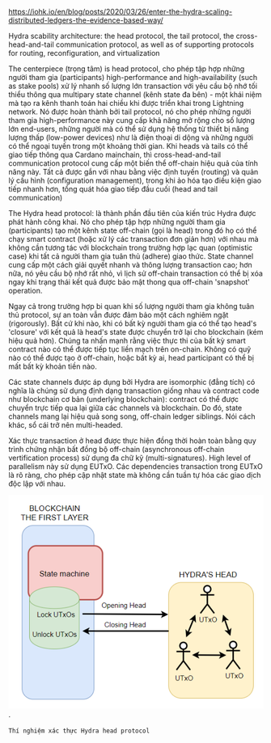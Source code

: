https://iohk.io/en/blog/posts/2020/03/26/enter-the-hydra-scaling-distributed-ledgers-the-evidence-based-way/

Hydra scability architecture: the head protocol, the tail protocol, the cross-head-and-tail communication protocol, as well as of supporting protocols for routing, reconfiguration, and virtualization

The centerpiece (trọng tâm) is head protocol, cho phép tập hợp những người tham gia (participants) high-performance and high-availability (such as stake pools) xử lý nhanh số lượng lớn transaction với yêu cầu bộ nhớ tối thiểu thông qua multipary state channel (kênh state đa bên) - một khái niệm mà tạo ra kênh thanh toán hai chiều khi được triển khai trong Lightning network. Nó được hoàn thành bởi tail protocol, nó cho phép những người tham gia high-performance này cung cấp khả năng mở rộng cho số lượng lớn end-users, những người mà có thể sử dụng hệ thống từ thiết bị năng lượng thấp (low-power devices) như là điện thoại di dộng và những người có thể ngoại tuyến trong một khoảng thời gian. Khi heads và tails có thể giao tiếp thông qua Cardano mainchain, thì cross-head-and-tail communication protocol cung cấp một biến thể off-chain hiệu quả của tính năng này. Tất cả được gắn với nhau bằng việc định tuyến (routing) và quản lý cấu hình (configuration management), trong khi ảo hóa tạo điều kiện giao tiếp nhanh hơn, tổng quát hóa giao tiếp đầu cuối (head and tail communication)

The Hydra head protocol: là thành phần đầu tiên của kiến trúc Hydra được phát hành công khai. Nó cho phép tập hợp những người tham gia (participants) tạo một kênh state off-chain (gọi là head) trong đó họ có thể chạy smart contract (hoặc xử lý các transaction đơn giản hơn) với nhau mà không cần tương tác với blockchain trong trường hợp lạc quan (optimistic case) khi tất cả người tham gia tuân thủ (adhere) giao thức. State channel cung cấp một cách giải quyết nhanh và thông lượng transaction cao; hơn nữa, nó yêu cầu bộ nhớ rất nhỏ, vì lịch sử off-chain transaction có thể bị xóa ngay khi trạng thái kết quả được bảo mật thong qua off-chain 'snapshot' operation.

Ngay cả trong trường hợp bi quan khi số lượng người tham gia không tuân thủ protocol, sự an toàn vẫn được đảm bảo một cách nghiêm ngặt (rigorously). Bất cứ khi nào, khi có bất kỳ người tham gia có thể tạo head's 'closure' với kết quả là head's state được chuyển trở lại cho blockchain (kém hiệu quả hơn). Chúng ta nhấn mạnh rằng việc thực thi của bất kỳ smart contract nào có thể được tiếp tục liền mạch trên on-chain. Không có quỹ nào có thể được tạo ở off-chain, hoặc bất kỳ ai, head participant có thể bị mất bất kỳ khoản tiền nào.

Các state channels được áp dụng bởi Hydra are isomorphic (đẳng tích) có nghĩa là chúng sử dụng định dạng transaction giống nhau và contract code như blockchain cơ bản (underlying blockchain): contract có thể được chuyển trực tiếp qua lại giữa các channels và blockchain. Do đó, state channels mang lại hiệu quả song song, off-chain ledger siblings. Nói cách khác, sổ cái trở nên multi-headed.

Xác thực transaction ở head được thực hiện đồng thời hoàn toàn bằng quy trình chứng nhận bất đồng bộ off-chain (asynchronous off-chain vertification process) sử dụng đa chữ kỹ (multi-signatures). High level of parallelism này sử dụng EUTxO. Các dependencies transaction trong EUTxO là rõ ràng, cho phép cập nhật state mà không cần tuần tự hóa các giao dịch độc lập với nhau.

![alt text for screen readers](/hydra.png "Text to show on mouseover").

`Thí nghiệm xác thực Hydra head protocol`
